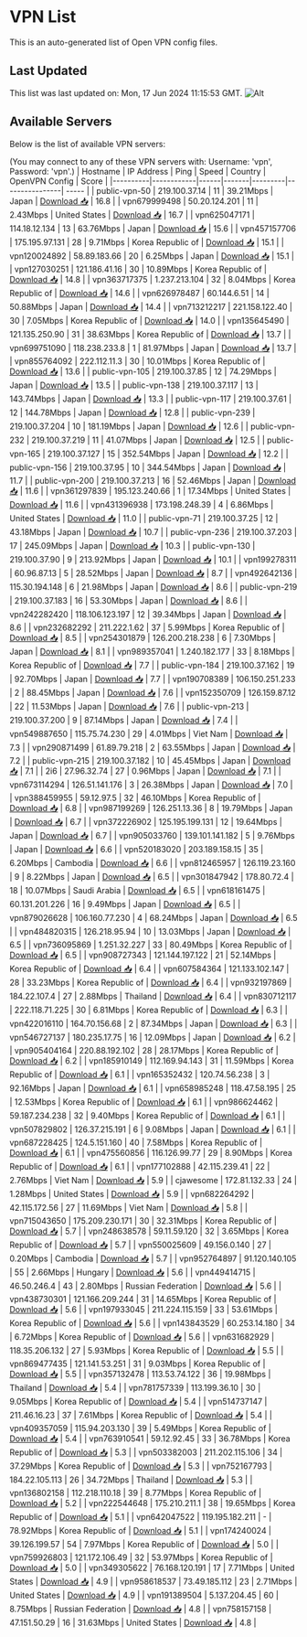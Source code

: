 # VPN List

This is an auto-generated list of Open VPN config files.

## Last Updated

This list was last updated on: Mon, 17 Jun 2024 11:15:53 GMT.
![Alt](https://repobeats.axiom.co/api/embed/186b98318ef1479477931607c1ad7d823f12451f.svg "Repobeats analytics image")

## Available Servers

Below is the list of available VPN servers:

(You may connect to any of these VPN servers with: Username: 'vpn', Password: 'vpn'.)
| Hostname | IP Address | Ping | Speed | Country | OpenVPN Config | Score |
|----------|------------|------|-------|---------|----------------| ----- |
| public-vpn-50 | 219.100.37.14 | 11 | 39.21Mbps | Japan | [Download 📥](./configs/server_0_JP.ovpn) | 16.8 |
| vpn679999498 | 50.20.124.201 | 11 | 2.43Mbps | United States | [Download 📥](./configs/server_1_US.ovpn) | 16.7 |
| vpn625047171 | 114.18.12.134 | 13 | 63.76Mbps | Japan | [Download 📥](./configs/server_2_JP.ovpn) | 15.6 |
| vpn457157706 | 175.195.97.131 | 28 | 9.71Mbps | Korea Republic of | [Download 📥](./configs/server_3_KR.ovpn) | 15.1 |
| vpn120024892 | 58.89.183.66 | 20 | 6.25Mbps | Japan | [Download 📥](./configs/server_4_JP.ovpn) | 15.1 |
| vpn127030251 | 121.186.41.16 | 30 | 10.89Mbps | Korea Republic of | [Download 📥](./configs/server_5_KR.ovpn) | 14.8 |
| vpn363717375 | 1.237.213.104 | 32 | 8.04Mbps | Korea Republic of | [Download 📥](./configs/server_6_KR.ovpn) | 14.6 |
| vpn626978487 | 60.144.6.51 | 14 | 50.88Mbps | Japan | [Download 📥](./configs/server_7_JP.ovpn) | 14.4 |
| vpn713212217 | 221.158.122.40 | 30 | 7.05Mbps | Korea Republic of | [Download 📥](./configs/server_8_KR.ovpn) | 14.0 |
| vpn135645490 | 121.135.250.90 | 31 | 38.63Mbps | Korea Republic of | [Download 📥](./configs/server_9_KR.ovpn) | 13.7 |
| vpn699751090 | 118.238.233.8 | 1 | 81.97Mbps | Japan | [Download 📥](./configs/server_10_JP.ovpn) | 13.7 |
| vpn855764092 | 222.112.11.3 | 30 | 10.01Mbps | Korea Republic of | [Download 📥](./configs/server_11_KR.ovpn) | 13.6 |
| public-vpn-105 | 219.100.37.85 | 12 | 74.29Mbps | Japan | [Download 📥](./configs/server_12_JP.ovpn) | 13.5 |
| public-vpn-138 | 219.100.37.117 | 13 | 143.74Mbps | Japan | [Download 📥](./configs/server_13_JP.ovpn) | 13.3 |
| public-vpn-117 | 219.100.37.61 | 12 | 144.78Mbps | Japan | [Download 📥](./configs/server_14_JP.ovpn) | 12.8 |
| public-vpn-239 | 219.100.37.204 | 10 | 181.19Mbps | Japan | [Download 📥](./configs/server_15_JP.ovpn) | 12.6 |
| public-vpn-232 | 219.100.37.219 | 11 | 41.07Mbps | Japan | [Download 📥](./configs/server_16_JP.ovpn) | 12.5 |
| public-vpn-165 | 219.100.37.127 | 15 | 352.54Mbps | Japan | [Download 📥](./configs/server_17_JP.ovpn) | 12.2 |
| public-vpn-156 | 219.100.37.95 | 10 | 344.54Mbps | Japan | [Download 📥](./configs/server_18_JP.ovpn) | 11.7 |
| public-vpn-200 | 219.100.37.213 | 16 | 52.46Mbps | Japan | [Download 📥](./configs/server_19_JP.ovpn) | 11.6 |
| vpn361297839 | 195.123.240.66 | 1 | 17.34Mbps | United States | [Download 📥](./configs/server_20_US.ovpn) | 11.6 |
| vpn431396938 | 173.198.248.39 | 4 | 6.86Mbps | United States | [Download 📥](./configs/server_21_US.ovpn) | 11.0 |
| public-vpn-71 | 219.100.37.25 | 12 | 43.18Mbps | Japan | [Download 📥](./configs/server_22_JP.ovpn) | 10.7 |
| public-vpn-236 | 219.100.37.203 | 17 | 245.09Mbps | Japan | [Download 📥](./configs/server_23_JP.ovpn) | 10.3 |
| public-vpn-130 | 219.100.37.90 | 9 | 213.92Mbps | Japan | [Download 📥](./configs/server_24_JP.ovpn) | 10.1 |
| vpn199278311 | 60.96.87.13 | 5 | 28.52Mbps | Japan | [Download 📥](./configs/server_25_JP.ovpn) | 8.7 |
| vpn492642136 | 115.30.194.148 | 6 | 21.98Mbps | Japan | [Download 📥](./configs/server_26_JP.ovpn) | 8.6 |
| public-vpn-219 | 219.100.37.183 | 16 | 53.30Mbps | Japan | [Download 📥](./configs/server_27_JP.ovpn) | 8.6 |
| vpn242282420 | 118.106.123.197 | 12 | 39.34Mbps | Japan | [Download 📥](./configs/server_28_JP.ovpn) | 8.6 |
| vpn232682292 | 211.222.1.62 | 37 | 5.99Mbps | Korea Republic of | [Download 📥](./configs/server_29_KR.ovpn) | 8.5 |
| vpn254301879 | 126.200.218.238 | 6 | 7.30Mbps | Japan | [Download 📥](./configs/server_30_JP.ovpn) | 8.1 |
| vpn989357041 | 1.240.182.177 | 33 | 8.18Mbps | Korea Republic of | [Download 📥](./configs/server_31_KR.ovpn) | 7.7 |
| public-vpn-184 | 219.100.37.162 | 19 | 92.70Mbps | Japan | [Download 📥](./configs/server_32_JP.ovpn) | 7.7 |
| vpn190708389 | 106.150.251.233 | 2 | 88.45Mbps | Japan | [Download 📥](./configs/server_33_JP.ovpn) | 7.6 |
| vpn152350709 | 126.159.87.12 | 22 | 11.53Mbps | Japan | [Download 📥](./configs/server_34_JP.ovpn) | 7.6 |
| public-vpn-213 | 219.100.37.200 | 9 | 87.14Mbps | Japan | [Download 📥](./configs/server_35_JP.ovpn) | 7.4 |
| vpn549887650 | 115.75.74.230 | 29 | 4.01Mbps | Viet Nam | [Download 📥](./configs/server_36_VN.ovpn) | 7.3 |
| vpn290871499 | 61.89.79.218 | 2 | 63.55Mbps | Japan | [Download 📥](./configs/server_37_JP.ovpn) | 7.2 |
| public-vpn-215 | 219.100.37.182 | 10 | 45.45Mbps | Japan | [Download 📥](./configs/server_38_JP.ovpn) | 7.1 |
| 2i6 | 27.96.32.74 | 27 | 0.96Mbps | Japan | [Download 📥](./configs/server_39_JP.ovpn) | 7.1 |
| vpn673114294 | 126.51.141.176 | 3 | 26.38Mbps | Japan | [Download 📥](./configs/server_40_JP.ovpn) | 7.0 |
| vpn388459955 | 59.12.97.5 | 32 | 46.10Mbps | Korea Republic of | [Download 📥](./configs/server_41_KR.ovpn) | 6.8 |
| vpn987199269 | 126.251.13.36 | 8 | 19.79Mbps | Japan | [Download 📥](./configs/server_42_JP.ovpn) | 6.7 |
| vpn372226902 | 125.195.199.131 | 12 | 19.64Mbps | Japan | [Download 📥](./configs/server_43_JP.ovpn) | 6.7 |
| vpn905033760 | 139.101.141.182 | 5 | 9.76Mbps | Japan | [Download 📥](./configs/server_44_JP.ovpn) | 6.6 |
| vpn520183020 | 203.189.158.15 | 35 | 6.20Mbps | Cambodia | [Download 📥](./configs/server_45_KH.ovpn) | 6.6 |
| vpn812465957 | 126.119.23.160 | 9 | 8.22Mbps | Japan | [Download 📥](./configs/server_46_JP.ovpn) | 6.5 |
| vpn301847942 | 178.80.72.4 | 18 | 10.07Mbps | Saudi Arabia | [Download 📥](./configs/server_47_SA.ovpn) | 6.5 |
| vpn618161475 | 60.131.201.226 | 16 | 9.49Mbps | Japan | [Download 📥](./configs/server_48_JP.ovpn) | 6.5 |
| vpn879026628 | 106.160.77.230 | 4 | 68.24Mbps | Japan | [Download 📥](./configs/server_49_JP.ovpn) | 6.5 |
| vpn484820315 | 126.218.95.94 | 10 | 13.03Mbps | Japan | [Download 📥](./configs/server_50_JP.ovpn) | 6.5 |
| vpn736095869 | 1.251.32.227 | 33 | 80.49Mbps | Korea Republic of | [Download 📥](./configs/server_51_KR.ovpn) | 6.5 |
| vpn908727343 | 121.144.197.122 | 21 | 52.14Mbps | Korea Republic of | [Download 📥](./configs/server_52_KR.ovpn) | 6.4 |
| vpn607584364 | 121.133.102.147 | 28 | 33.23Mbps | Korea Republic of | [Download 📥](./configs/server_53_KR.ovpn) | 6.4 |
| vpn932197869 | 184.22.107.4 | 27 | 2.88Mbps | Thailand | [Download 📥](./configs/server_54_TH.ovpn) | 6.4 |
| vpn830712117 | 222.118.71.225 | 30 | 6.81Mbps | Korea Republic of | [Download 📥](./configs/server_55_KR.ovpn) | 6.3 |
| vpn422016110 | 164.70.156.68 | 2 | 87.34Mbps | Japan | [Download 📥](./configs/server_56_JP.ovpn) | 6.3 |
| vpn546727137 | 180.235.17.75 | 16 | 12.09Mbps | Japan | [Download 📥](./configs/server_57_JP.ovpn) | 6.2 |
| vpn905404164 | 220.88.192.102 | 28 | 28.17Mbps | Korea Republic of | [Download 📥](./configs/server_58_KR.ovpn) | 6.2 |
| vpn185910149 | 112.169.94.143 | 31 | 11.59Mbps | Korea Republic of | [Download 📥](./configs/server_59_KR.ovpn) | 6.1 |
| vpn165352432 | 120.74.56.238 | 3 | 92.16Mbps | Japan | [Download 📥](./configs/server_60_JP.ovpn) | 6.1 |
| vpn658985248 | 118.47.58.195 | 25 | 12.53Mbps | Korea Republic of | [Download 📥](./configs/server_61_KR.ovpn) | 6.1 |
| vpn986624462 | 59.187.234.238 | 32 | 9.40Mbps | Korea Republic of | [Download 📥](./configs/server_62_KR.ovpn) | 6.1 |
| vpn507829802 | 126.37.215.191 | 6 | 9.08Mbps | Japan | [Download 📥](./configs/server_63_JP.ovpn) | 6.1 |
| vpn687228425 | 124.5.151.160 | 40 | 7.58Mbps | Korea Republic of | [Download 📥](./configs/server_64_KR.ovpn) | 6.1 |
| vpn475560856 | 116.126.99.77 | 29 | 8.90Mbps | Korea Republic of | [Download 📥](./configs/server_65_KR.ovpn) | 6.1 |
| vpn177102888 | 42.115.239.41 | 22 | 2.76Mbps | Viet Nam | [Download 📥](./configs/server_66_VN.ovpn) | 5.9 |
| cjawesome | 172.81.132.33 | 24 | 1.28Mbps | United States | [Download 📥](./configs/server_67_US.ovpn) | 5.9 |
| vpn682264292 | 42.115.172.56 | 27 | 11.69Mbps | Viet Nam | [Download 📥](./configs/server_68_VN.ovpn) | 5.8 |
| vpn715043650 | 175.209.230.171 | 30 | 32.31Mbps | Korea Republic of | [Download 📥](./configs/server_69_KR.ovpn) | 5.7 |
| vpn248638578 | 59.11.59.120 | 32 | 3.65Mbps | Korea Republic of | [Download 📥](./configs/server_70_KR.ovpn) | 5.7 |
| vpn550025609 | 49.156.0.140 | 27 | 0.20Mbps | Cambodia | [Download 📥](./configs/server_71_KH.ovpn) | 5.7 |
| vpn952764897 | 91.120.140.105 | 55 | 2.66Mbps | Hungary | [Download 📥](./configs/server_72_HU.ovpn) | 5.6 |
| vpn449414715 | 46.50.246.4 | 43 | 2.80Mbps | Russian Federation | [Download 📥](./configs/server_73_RU.ovpn) | 5.6 |
| vpn438730301 | 121.166.209.244 | 31 | 14.65Mbps | Korea Republic of | [Download 📥](./configs/server_74_KR.ovpn) | 5.6 |
| vpn197933045 | 211.224.115.159 | 33 | 53.61Mbps | Korea Republic of | [Download 📥](./configs/server_75_KR.ovpn) | 5.6 |
| vpn143843529 | 60.253.14.180 | 34 | 6.72Mbps | Korea Republic of | [Download 📥](./configs/server_76_KR.ovpn) | 5.6 |
| vpn631682929 | 118.35.206.132 | 27 | 5.93Mbps | Korea Republic of | [Download 📥](./configs/server_77_KR.ovpn) | 5.5 |
| vpn869477435 | 121.141.53.251 | 31 | 9.03Mbps | Korea Republic of | [Download 📥](./configs/server_78_KR.ovpn) | 5.5 |
| vpn357132478 | 113.53.74.122 | 36 | 19.98Mbps | Thailand | [Download 📥](./configs/server_79_TH.ovpn) | 5.4 |
| vpn781757339 | 113.199.36.10 | 30 | 9.05Mbps | Korea Republic of | [Download 📥](./configs/server_80_KR.ovpn) | 5.4 |
| vpn514737147 | 211.46.16.23 | 37 | 7.61Mbps | Korea Republic of | [Download 📥](./configs/server_81_KR.ovpn) | 5.4 |
| vpn409357059 | 115.94.203.130 | 39 | 5.49Mbps | Korea Republic of | [Download 📥](./configs/server_82_KR.ovpn) | 5.4 |
| vpn763910541 | 59.12.92.45 | 33 | 36.78Mbps | Korea Republic of | [Download 📥](./configs/server_83_KR.ovpn) | 5.3 |
| vpn503382003 | 211.202.115.106 | 34 | 37.29Mbps | Korea Republic of | [Download 📥](./configs/server_84_KR.ovpn) | 5.3 |
| vpn752167793 | 184.22.105.113 | 26 | 34.72Mbps | Thailand | [Download 📥](./configs/server_85_TH.ovpn) | 5.3 |
| vpn136802158 | 112.218.110.18 | 39 | 8.77Mbps | Korea Republic of | [Download 📥](./configs/server_86_KR.ovpn) | 5.2 |
| vpn222544648 | 175.210.211.1 | 38 | 19.65Mbps | Korea Republic of | [Download 📥](./configs/server_87_KR.ovpn) | 5.1 |
| vpn642047522 | 119.195.182.211 | - | 78.92Mbps | Korea Republic of | [Download 📥](./configs/server_88_KR.ovpn) | 5.1 |
| vpn174240024 | 39.126.199.57 | 54 | 7.97Mbps | Korea Republic of | [Download 📥](./configs/server_89_KR.ovpn) | 5.0 |
| vpn759926803 | 121.172.106.49 | 32 | 53.97Mbps | Korea Republic of | [Download 📥](./configs/server_90_KR.ovpn) | 5.0 |
| vpn349305622 | 76.168.120.191 | 17 | 7.71Mbps | United States | [Download 📥](./configs/server_91_US.ovpn) | 4.9 |
| vpn958618537 | 73.49.185.112 | 23 | 2.71Mbps | United States | [Download 📥](./configs/server_92_US.ovpn) | 4.9 |
| vpn191389504 | 5.137.204.45 | 60 | 8.75Mbps | Russian Federation | [Download 📥](./configs/server_93_RU.ovpn) | 4.8 |
| vpn758157158 | 47.151.50.29 | 16 | 31.63Mbps | United States | [Download 📥](./configs/server_94_US.ovpn) | 4.8 |

